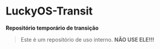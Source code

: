 # LuckyOS-Transit

**Repositório temporário de transição**

> Este é um repositório de uso interno. **NÃO USE ELE!!!**
